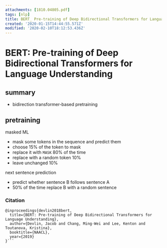 ```yaml
---
attachments: [1810.04805.pdf]
tags: [nlp]
title: BERT_ Pre-training of Deep Bidirectional Transformers for Language Understanding
created: '2020-01-15T14:44:55.571Z'
modified: '2020-02-10T18:12:53.436Z'
---
```


# BERT: Pre-training of Deep Bidirectional Transformers for Language Understanding
## summary
- bidirection transformer-based pretraining

## pretraining
masked ML
- mask some tokens in the sequence and predict them
- choose 15% of the token to mask
- replace it with `MASK` 80% of the time
- replace with a random token 10% 
- leave unchanged 10%

next sentence prediction
- predict whether sentence B follows sentence A
- 50% of the time replace B with a random sentence

### Citation
```
@inproceedings{devlin2018bert,
  title={BERT: Pre-training of Deep Bidirectional Transformers for Language Understanding},
  author={Devlin, Jacob and Chang, Ming-Wei and Lee, Kenton and Toutanova, Kristina},
  booktitle={NAACL},
  year={2019}
}```
